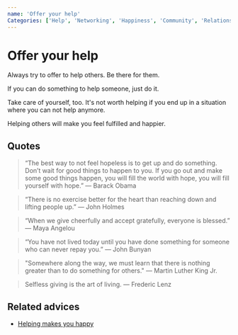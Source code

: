```yaml
---
name: 'Offer your help'
Categories: ['Help', 'Networking', 'Happiness', 'Community', 'Relationships', 'Friendship']
---
```

# Offer your help

Always try to offer to help others. Be there for them.

If you can do something to help someone, just do it.

Take care of yourself, too. It's not worth helping if you end up in a situation where you can not help anymore.

Helping others will make you feel fulfilled and happier.

## Quotes

> “The best way to not feel hopeless is to get up and do something. Don’t wait for good things to happen to you. If you go out and make some good things happen, you will fill the world with hope, you will fill yourself with hope.” ― Barack Obama

> “There is no exercise better for the heart than reaching down and lifting people up.” ― John Holmes

> “When we give cheerfully and accept gratefully, everyone is blessed.” ― Maya Angelou

> “You have not lived today until you have done something for someone who can never repay you.” ― John Bunyan

> "Somewhere along the way, we must learn that there is nothing greater than to do something for others." ― Martin Luther King Jr.

> Selfless giving is the art of living. ― Frederic Lenz

## Related advices

- [Helping makes you happy](../Helping%20makes%20you%20happy/index.md)